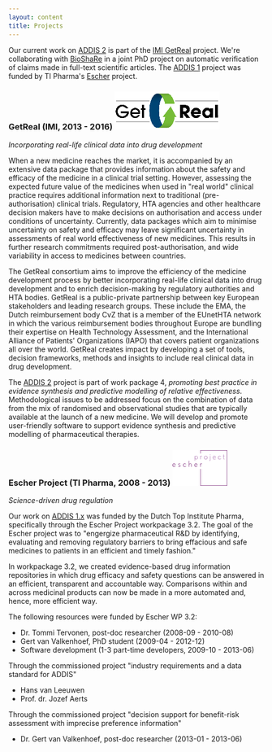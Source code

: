 ```yaml
---
layout: content
title: Projects
---
```


Our current work on [ADDIS 2](/software/addis2) is part of the [IMI GetReal](http://www.imi.europa.eu/content/7th-call-2012) project.
We're collaborating with [BioShaRe](https://www.bioshare.eu/) in a joint PhD project on automatic verification of claims made in full-text scientific articles.
The [ADDIS 1](/software/addis1) project was funded by TI Pharma's [Escher](http://escher-projects.org/) project.

### GetReal (IMI, 2013 - 2016) ![GetReal](/images/projects/getreal.png)

_Incorporating real-life clinical data into drug development_

When a new medicine reaches the market, it is accompanied by an extensive data package that provides
information about the safety and efficacy of the medicine in a clinical trial setting. However, assessing the
expected future value of the medicines when used in "real world" clinical practice requires additional
information next to traditional (pre-authorisation) clinical trials. Regulatory, HTA agencies and other
healthcare decision makers have to make decisions on authorisation and access under conditions of
uncertainty. Currently, data packages which aim to minimise uncertainty on safety and efficacy may leave
significant uncertainty in assessments of real world effectiveness of new medicines. This results in further
research commitments required post-authorisation, and wide variability in access to medicines between countries.

The GetReal consortium aims to improve the efficiency of the medicine development process by better
incorporating real-life clinical data into drug development and to enrich decision-making by regulatory
authorities and HTA bodies.
GetReal is a public-private partnership between key European stakeholders and leading research groups.
These include the EMA, the Dutch
reimbursement body CvZ that is a member of the EUnetHTA network in which the various reimbursement
bodies throughout Europe are bundling their expertise on Health Technology Assessment, and the
International Alliance of Patients' Organizations (IAPO) that covers patient organizations all over the world.
GetReal creates impact by developing a set of tools, decision frameworks, methods and insights to include
real clinical data in drug development.

The [ADDIS 2](/software/addis2) project is part of work package 4, _promoting best practice in evidence synthesis and predictive modelling of relative effectiveness_.
Methodological issues to be addressed focus on the combination of data from the mix of
randomised and observational studies that are typically available at the launch of a new
medicine.
We will develop and promote user-friendly software to support evidence synthesis and
predictive modelling of pharmaceutical therapies.

### Escher Project (TI Pharma, 2008 - 2013) ![Escher](/images/projects/escher.png)

_Science-driven drug regulation_

Our work on [ADDIS 1.x](/software/addis1) was funded by the Dutch Top Institute Pharma, specifically through the Escher Project workpackage 3.2. The goal of the Escher project was to "engergize pharmaceutical R&D by identifying, evaluating and removing regulatory barriers to bring effacious and safe medicines to patients in an efficient and timely fashion."

In workpackage 3.2, we created evidence-based drug information repositories in which drug efficacy and safety questions can be answered in an efficient, transparent and accountable way. Comparisons within and across medicinal products can now be made in a more automated and, hence, more efficient way.

The following resources were funded by Escher WP 3.2:

 - Dr. Tommi Tervonen, post-doc researcher (2008-09 - 2010-08)
 - Gert van Valkenhoef, PhD student (2009-04 - 2012-12)
 - Software development (1-3 part-time developers, 2009-10 - 2013-06)

Through the commissioned project "industry requirements and a data standard for ADDIS"

 - Hans van Leeuwen
 - Prof. dr. Jozef Aerts

Through the commissioned project "decision support for benefit-risk assessment with imprecise preference information"

 - Dr. Gert van Valkenhoef, post-doc researcher (2013-01 - 2013-06)
